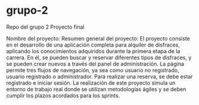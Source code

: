 # grupo-2
Repo del grupo 2 Proyecto final

Nombre del proyecto:
Resumen general del proyecto: El proyecto consiste en el desarrollo de una aplicación completa para alquiler de disfraces, aplicando los conocimientos adquiridos durante la primera etapa de la carrera. En él, se pueden buscar y reservar diferentes tipos de disfraces, y se pueden crear nuevos a través del panel de administración. La página permite tres flujos de navegación, ya sea como usuario no registrado, usuario registrado o administrador. Para realizar una reserva, se debe estar registrado e iniciar sesión. La realización de este proyecto simula un entorno de trabajo real donde se utilizan metodologías ágiles y se deben cumplir los plazos acordados para los sprints.
